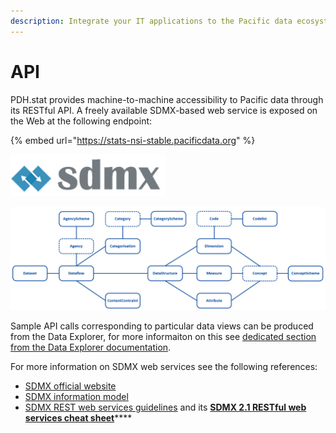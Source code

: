 ```yaml
---
description: Integrate your IT applications to the Pacific data ecosystem
---
```


# API

PDH.stat provides machine-to-machine accessibility to Pacific data through its RESTful API. A freely available SDMX-based web service is exposed on the Web at the following endpoint:

{% embed url="https://stats-nsi-stable.pacificdata.org" %}

![](../../.gitbook/assets/image%20%2846%29.png)

![Overview of main queriable SDMX classes](../../.gitbook/assets/image%20%2847%29.png)

Sample API calls corresponding to particular data views can be produced from the Data Explorer, for more informaiton on this see [dedicated section from the Data Explorer documentation](https://app.gitbook.com/@pacific-community-spc/s/pacific-data-hub/~/drafts/-MK8Awsn0bi12OsZeTp7/dotstat/de#get-api-queries-corresponding-to-the-data-selection).

For more information on SDMX web services see the following references:

* [SDMX official website](https://sdmx.org/)
* [SDMX information model](https://sdmx.org/wp-content/uploads/SDMX_2-1_SECTION_2_InformationModel_2020-07.pdf)
* [SDMX REST web services guidelines](https://github.com/sdmx-twg/sdmx-rest/) and its [**SDMX 2.1 RESTful web services cheat sheet**](https://github.com/sdmx-twg/sdmx-rest/blob/master/v2_1/ws/rest/docs/rest_cheat_sheet.pdf?raw=true)\*\*\*\*

